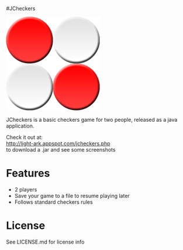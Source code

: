 #JCheckers

<img src="https://github.com/noaht11/JCheckers/blob/master/src/com/lightark/checkers/Resources/icons/Icon_256.png"/>

JCheckers is a basic checkers game for two people, released as a java application.

Check it out at:
<br>
http://light-ark.appspot.com/jcheckers.php
<br>
to download a .jar and see some screenshots

<h1>Features</h1>
<ul>
<li>2 players</li>
<li>Save your game to a file to resume playing later</li>
<li>Follows standard checkers rules</li>
</ul>

<h1>License</h1>
See LICENSE.md for license info